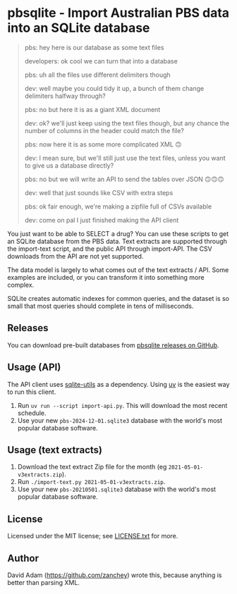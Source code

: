 # pbsqlite - Import Australian PBS data into an SQLite database

> pbs: hey here is our database as some text files
> 
> developers: ok cool we can turn that into a database
> 
> pbs: uh all the files use different delimiters though
> 
> dev: well maybe you could tidy it up, a bunch of them change delimiters halfway through?
> 
> pbs: no but here it is as a giant XML document
> 
> dev: ok? we'll just keep using the text files though, but any chance the number of columns in the header could match the file?
> 
> pbs: now here it is as some more complicated XML 🙃
> 
> dev: I mean sure, but we'll still just use the text files, unless you want to give us a database directly?
> 
> pbs: no but we will write an API to send the tables over JSON 🙃🙃🙃
>
> dev: well that just sounds like CSV with extra steps
>
> pbs: ok fair enough, we're making a zipfile full of CSVs available
>
> dev: come on pal I just finished making the API client

You just want to be able to SELECT a drug? You can use these scripts to get an SQLite database from the PBS data. Text extracts are supported through the import-text script, and the public API through import-API. The CSV downloads from the API are not yet supported.

The data model is largely to what comes out of the text extracts / API. Some examples are included, or you can transform it into something more complex.

SQLite creates automatic indexes for common queries, and the dataset is so small that most queries should complete in tens of milliseconds.

## Releases

You can download pre-built databases from [pbsqlite releases on GitHub](https://github.com/zanchey/pbsqlite/releases/).

## Usage (API)

The API client uses [sqlite-utils](https://sqlite-utils.datasette.io/) as a dependency. Using [uv](https://docs.astral.sh/uv/) is the easiest way to run this client.

1. Run `uv run --script import-api.py`. This will download the most recent schedule.
1. Use your new `pbs-2024-12-01.sqlite3` database with the world's most popular database software.

## Usage (text extracts)

1. Download the text extract Zip file for the month (eg `2021-05-01-v3extracts.zip`).
1. Run `./import-text.py 2021-05-01-v3extracts.zip`.
1. Use your new `pbs-20210501.sqlite3` database with the world's most popular database software.

## License

Licensed under the MIT license; see [LICENSE.txt](LICENSE.txt) for more.

## Author

David Adam (https://github.com/zanchey) wrote this, because anything is better than parsing XML.
